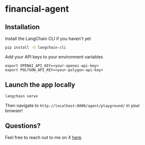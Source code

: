 # financial-agent

## Installation

Install the LangChain CLI if you haven't yet

```bash
pip install -U langchain-cli
```

Add your API keys to your environment variables
```shell
export OPENAI_API_KEY=<your-openai-api-key>
export POLYGON_API_KEY=<your-polygon-api-key>
```

## Launch the app locally

```bash
langchain serve
```

Then navigate to `http://localhost:8000/agent/playground/` in your browser!

## Questions?
Feel free to reach out to me on X [here](https://twitter.com/virattt).
